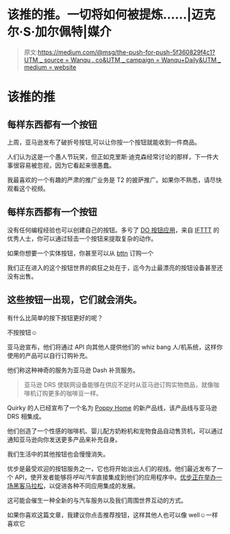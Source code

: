 # 该推的推。一切将如何被提炼……|迈克尔·S·加尔佩特|媒介

> 原文:[https://medium.com/@msg/the-push-for-push-5f360829f4c1?UTM _ source = Wanqu . co&UTM _ campaign = Wanqu+Daily&UTM _ medium = website](https://medium.com/@msg/the-push-for-push-5f360829f4c1?utm_source=wanqu.co&utm_campaign=Wanqu+Daily&utm_medium=website)

# 该推的推

## 每样东西都有一个按钮

上周，亚马逊发布了破折号按钮,可以让你按一个按钮就能收到一件商品。



人们认为这是一个愚人节玩笑，但正如克里斯·迪克森经常讨论的那样，下一件大事很容易被忽视，因为它看起来很愚蠢。

我最喜欢的一个有趣的严肃的推广业务是 T2 的披萨推广。如果你不熟悉，请尽快观看这个视频。



## 每样东西都有一个按钮

没有任何编程经验也可以创建自己的按钮。多亏了 [DO 按钮应用](https://ifttt.com/products/do/button)，来自 [IFTTT](http://ifttt.com) 的优秀人士，你可以通过轻击一个按钮来提取复杂的动作。



如果你想要一个实体按钮，你甚至可以从 [bttn](http://bt.tn) 订购一个



我们正在进入的这个按钮世界的疯狂之处在于，迄今为止最漂亮的按钮设备甚至还没有出售。



## 这些按钮一出现，它们就会消失。

有什么比简单的按下按钮更好的呢？

不按按钮☺

亚马逊宣布，他们将通过 API 向其他人提供他们的 whiz bang 人/机系统，这样你使用的产品可以自行订购补充。

他们称这种神奇的服务为亚马逊 Dash 补货服务。

> 亚马逊 DRS 使联网设备能够在供应不足时从亚马逊订购实物商品，就像咖啡机订购更多的咖啡豆一样。

Quirky 的人已经宣布了一个名为 [Poppy Home](http://poppyhome.com) 的新产品线，该产品线与亚马逊 DRS 相集成。



他们创造了一个性感的咖啡机、婴儿配方奶粉机和宠物食品自动售货机，可以通过通知亚马逊向你发送更多产品来补充自身。

我们生活中的其他按钮也会慢慢消失。

优步是最受欢迎的按钮服务之一，它也将开始淡出人们的视线。他们最近发布了一个 API，使开发者能够将*呼叫汽车*直接集成到他们的应用程序中。[优步正在举办一场黑客马拉松](http://uberhackathon.challengepost.com/)，以促进各种不同应用集成的发展。

这可能会催生一种全新的与汽车服务以及我们周围世界互动的方式。

如果你喜欢这篇文章，我建议你点击推荐按钮，这样其他人也可以像 well☺一样喜欢它











